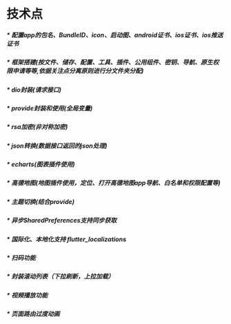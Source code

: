 # 技术点  
#####  * 配置app的包名、BundleID、icon、启动图、android证书、ios证书、ios推送证书   
#####  * 框架搭建(按文件、储存、配置、工具、插件、公用组件、密钥、导航、原生权限申请等等,依据关注点分离原则进行分文件夹分配)  
#####  * dio封装(请求接口)  
#####  * provide封装和使用(全局变量)  
#####  * rsa加密(非对称加密)  
#####  * json转换(数据接口返回的json处理)  
#####  * echarts(图表插件使用)    
#####  * 高德地图(地图插件使用，定位、打开高德地图app导航、白名单和权限配置等)  
#####  * 主题切换(结合provide)  
#####  * 异步SharedPreferences支持同步获取  
#####  * 国际化、本地化支持 flutter_localizations  
#####  * 扫码功能  
#####  * 封装滚动列表（下拉刷新，上拉加载）  
#####  * 视频播放功能  
#####  * 页面路由过度动画  
